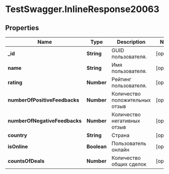 # TestSwagger.InlineResponse20063

## Properties

Name | Type | Description | Notes
------------ | ------------- | ------------- | -------------
**_id** | **String** | GUID пользователя. | [optional] 
**name** | **String** | Имя пользователя. | [optional] 
**rating** | **Number** | Рейтинг пользователя. | [optional] 
**numberOfPositiveFeedbacks** | **Number** | Количество положительных отзыв | [optional] 
**numberOfNegativeFeedbacks** | **Number** | Количество негативных отзыв | [optional] 
**country** | **String** | Страна | [optional] 
**isOnline** | **Boolean** | Пользователь онлайн | [optional] 
**countsOfDeals** | **Number** | Количество общих сделок | [optional] 


